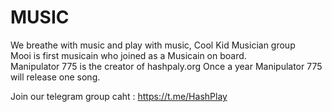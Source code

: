 # MUSIC
We breathe with music and play with music, Cool Kid Musician group
<br>
Mooi is first musicain who joined as a Musicain on board. 
<br>
Manipulator 775 is the creator of hashpaly.org Once a year Manipulator 775 will release one song. 
<br>

Join our telegram group caht : https://t.me/HashPlay
